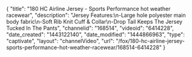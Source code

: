 {
    "title": "180 HC Airline Jersey - Sports Performance hot weather racewear",
    "description": "Jersey Features:\n-Large hole polyester main body fabric\n-Soft Rib Knit Cuff & Collar\n-Drop Tail Keeps The Jersey Tucked In The Pants",
    "channelid": "168514",
    "videoid": "6414228",
    "date_created": "1443122140",
    "date_modified": "1444866963",
    "type": "captivate",
    "layout": "channelVideo",
    "url": "\/fox\/180-hc-airline-jersey-sports-performance-hot-weather-racewear\/168514-6414228"
}